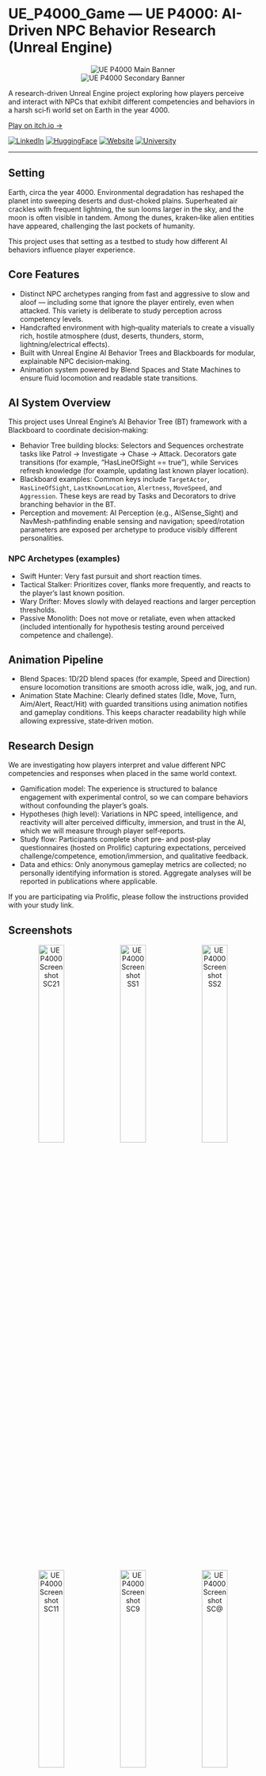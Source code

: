 
# UE_P4000_Game — UE P4000: AI-Driven NPC Behavior Research (Unreal Engine)

<p align="center">
  <img src="Banners/BannerMain2.webp" alt="UE P4000 Main Banner" />
  <br />
  <img src="Banners/Banner2.png" alt="UE P4000 Secondary Banner" />
</p>

A research-driven Unreal Engine project exploring how players perceive and interact with NPCs that exhibit different competencies and behaviors in a harsh sci‑fi world set on Earth in the year 4000.

[Play on itch.io →](https://p4000.itch.io)

[![LinkedIn](https://img.shields.io/badge/LinkedIn-0077B5?style=for-the-badge&logo=linkedin&logoColor=white)](https://www.linkedin.com/in/pejman-ebrahimi-4a60151a7/)
[![HuggingFace](https://img.shields.io/badge/🤗_Hugging_Face-FFD21E?style=for-the-badge)](https://huggingface.co/arad1367)
[![Website](https://img.shields.io/badge/Website-008080?style=for-the-badge&logo=About.me&logoColor=white)](https://arad1367.github.io/pejman-ebrahimi/)
[![University](https://img.shields.io/badge/University-00205B?style=for-the-badge&logo=academia&logoColor=white)](https://www.uni.li/pejman.ebrahimi?set_language=en)

---

## Setting

Earth, circa the year 4000. Environmental degradation has reshaped the planet into sweeping deserts and dust-choked plains. Superheated air crackles with frequent lightning, the sun looms larger in the sky, and the moon is often visible in tandem. Among the dunes, kraken‑like alien entities have appeared, challenging the last pockets of humanity.

This project uses that setting as a testbed to study how different AI behaviors influence player experience.

## Core Features

- Distinct NPC archetypes ranging from fast and aggressive to slow and aloof — including some that ignore the player entirely, even when attacked. This variety is deliberate to study perception across competency levels.
- Handcrafted environment with high‑quality materials to create a visually rich, hostile atmosphere (dust, deserts, thunders, storm, lightning/electrical effects).
- Built with Unreal Engine AI Behavior Trees and Blackboards for modular, explainable NPC decision‑making.
- Animation system powered by Blend Spaces and State Machines to ensure fluid locomotion and readable state transitions.

## AI System Overview

This project uses Unreal Engine’s AI Behavior Tree (BT) framework with a Blackboard to coordinate decision‑making:

- Behavior Tree building blocks: Selectors and Sequences orchestrate tasks like Patrol → Investigate → Chase → Attack. Decorators gate transitions (for example, “HasLineOfSight == true”), while Services refresh knowledge (for example, updating last known player location).
- Blackboard examples: Common keys include `TargetActor`, `HasLineOfSight`, `LastKnownLocation`, `Alertness`, `MoveSpeed`, and `Aggression`. These keys are read by Tasks and Decorators to drive branching behavior in the BT.
- Perception and movement: AI Perception (e.g., AISense_Sight) and NavMesh-pathfinding enable sensing and navigation; speed/rotation parameters are exposed per archetype to produce visibly different personalities.

### NPC Archetypes (examples)

- Swift Hunter: Very fast pursuit and short reaction times.
- Tactical Stalker: Prioritizes cover, flanks more frequently, and reacts to the player’s last known position.
- Wary Drifter: Moves slowly with delayed reactions and larger perception thresholds.
- Passive Monolith: Does not move or retaliate, even when attacked (included intentionally for hypothesis testing around perceived competence and challenge).

## Animation Pipeline

- Blend Spaces: 1D/2D blend spaces (for example, Speed and Direction) ensure locomotion transitions are smooth across idle, walk, jog, and run.
- Animation State Machine: Clearly defined states (Idle, Move, Turn, Aim/Alert, React/Hit) with guarded transitions using animation notifies and gameplay conditions. This keeps character readability high while allowing expressive, state‑driven motion.

## Research Design

We are investigating how players interpret and value different NPC competencies and responses when placed in the same world context.

- Gamification model: The experience is structured to balance engagement with experimental control, so we can compare behaviors without confounding the player’s goals.
- Hypotheses (high level): Variations in NPC speed, intelligence, and reactivity will alter perceived difficulty, immersion, and trust in the AI, which we will measure through player self‑reports.
- Study flow: Participants complete short pre‑ and post‑play questionnaires (hosted on Prolific) capturing expectations, perceived challenge/competence, emotion/immersion, and qualitative feedback.
- Data and ethics: Only anonymous gameplay metrics are collected; no personally identifying information is stored. Aggregate analyses will be reported in publications where applicable.

If you are participating via Prolific, please follow the instructions provided with your study link.

## Screenshots

<p align="center">
  <img src="Images/SC21.png" alt="UE P4000 Screenshot SC21" width="32%" />
  <img src="Images/SS1.png" alt="UE P4000 Screenshot SS1" width="32%" />
  <img src="Images/SS2.png" alt="UE P4000 Screenshot SS2" width="32%" />
</p>
<p align="center">
  <img src="Images/SC11.png" alt="UE P4000 Screenshot SC11" width="32%" />
  <img src="Images/SC9.png" alt="UE P4000 Screenshot SC9" width="32%" />
  <img src="Images/SC2.png" alt="UE P4000 Screenshot SC@" width="32%" />
</p>
<p align="center">
  <img src="Images/SC1.png" alt="UE P4000 Screenshot SC1" width="49%" />
</p>

## Getting Started

### Option A — Play the build

- Download/play on itch.io: https://p4000.itch.io
- Recommended: Windows for the best performance.

### Option B — Open the project in Unreal Engine (Not available now)

1. Clone this repository.
2. Open the `.uproject` in Unreal Engine (update this README with your exact UE version).
3. Ensure that AI and Navigation (Nav Mesh) are enabled in your level and project settings.
4. Press Play in the editor.

> Note: If assets fail to load, right‑click the Content folder in the Content Browser and choose “Fix Up Redirectors,” then recompile shaders as needed.

## System Requirements (suggested)

- Windows 10/11 recommended for best performance.
- A mid‑range GPU is suggested due to high‑quality materials and post‑processing.
- 8–16 GB RAM minimum depending on selected quality settings.

## Repository Structure (selected)

```
UE_P4000_Game/
├─ Banners/
│  ├─ BannerMain2.webp
│  └─ Banner2.webp
├─ Images/
│  ├─ SC21.png SS1.png SS2.png SC11.png SC9.png SC@.png SC1.png
└─ (Unreal project files and Content/…)
```

## Roadmap

- Expand NPC archetypes and difficulty profiles.
- Extend Behavior Tree branches for contextual reactions (threat tiering, retreat, regroup).
- Add more environment set‑pieces and dynamic hazards.
- Publish anonymized aggregate results of the study when available.

## Citation

If you use UE P4000 in academic or industry research, please cite this repository. A BibTeX entry will be provided with the corresponding paper/preprint.

## Contact

Created by: **Pejman Ebrahimi**  
Email: **pejman.ebrahimi77@gmail.com**

## License

Apache‑2.0

